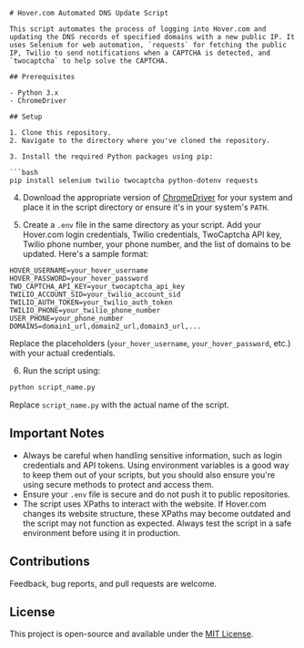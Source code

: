 ```
# Hover.com Automated DNS Update Script

This script automates the process of logging into Hover.com and updating the DNS records of specified domains with a new public IP. It uses Selenium for web automation, `requests` for fetching the public IP, Twilio to send notifications when a CAPTCHA is detected, and `twocaptcha` to help solve the CAPTCHA.

## Prerequisites

- Python 3.x
- ChromeDriver

## Setup

1. Clone this repository.
2. Navigate to the directory where you've cloned the repository.

3. Install the required Python packages using pip:

```bash
pip install selenium twilio twocaptcha python-dotenv requests
```

4. Download the appropriate version of [ChromeDriver](https://sites.google.com/a/chromium.org/chromedriver/) for your system and place it in the script directory or ensure it's in your system's `PATH`.

5. Create a `.env` file in the same directory as your script. Add your Hover.com login credentials, Twilio credentials, TwoCaptcha API key, Twilio phone number, your phone number, and the list of domains to be updated. Here's a sample format:

```plaintext
HOVER_USERNAME=your_hover_username
HOVER_PASSWORD=your_hover_password
TWO_CAPTCHA_API_KEY=your_twocaptcha_api_key
TWILIO_ACCOUNT_SID=your_twilio_account_sid
TWILIO_AUTH_TOKEN=your_twilio_auth_token
TWILIO_PHONE=your_twilio_phone_number
USER_PHONE=your_phone_number
DOMAINS=domain1_url,domain2_url,domain3_url,...
```

Replace the placeholders (`your_hover_username`, `your_hover_password`, etc.) with your actual credentials.

6. Run the script using:

```bash
python script_name.py
```

Replace `script_name.py` with the actual name of the script.

## Important Notes

- Always be careful when handling sensitive information, such as login credentials and API tokens. Using environment variables is a good way to keep them out of your scripts, but you should also ensure you're using secure methods to protect and access them.
- Ensure your `.env` file is secure and do not push it to public repositories.
- The script uses XPaths to interact with the website. If Hover.com changes its website structure, these XPaths may become outdated and the script may not function as expected. Always test the script in a safe environment before using it in production.

## Contributions

Feedback, bug reports, and pull requests are welcome.

## License

This project is open-source and available under the [MIT License](LICENSE).
```
